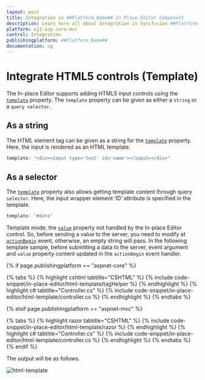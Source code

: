 ```yaml
---
layout: post
title: Integration in ##Platform_Name## In Place Editor Component
description: Learn here all about Integration in Syncfusion ##Platform_Name## In Place Editor component and more.
platform: ej2-asp-core-mvc
control: Integration
publishingplatform: ##Platform_Name##
documentation: ug
---
```



# Integrate HTML5 controls (Template)

The In-place Editor supports adding HTML5 input controls using the [`template`](https://help.syncfusion.com/cr/aspnetcore-js2/Syncfusion.EJ2.InPlaceEditor.InPlaceEditor.html#Syncfusion_EJ2_InPlaceEditor_InPlaceEditor_Template) property. The `template` property can be given as either a `string` or a `query selector`.

## As a string

The HTML element tag can be given as a string for the [`template`](https://help.syncfusion.com/cr/aspnetcore-js2/Syncfusion.EJ2.InPlaceEditor.InPlaceEditor.html#Syncfusion_EJ2_InPlaceEditor_InPlaceEditor_Template) property. Here, the input is rendered as an HTML template.

```typescript
template: "<div><input type='text' id='name'></input></div>"

```

## As a selector

The [`template`](https://help.syncfusion.com/cr/aspnetcore-js2/Syncfusion.EJ2.InPlaceEditor.InPlaceEditor.html#Syncfusion_EJ2_InPlaceEditor_InPlaceEditor_Template) property also allows getting template content through query `selector`. Here, the input wrapper element ‘ID’ attribute is specified in the template.

```typescript
template: "#date"

```

Template mode, the [`value`](https://help.syncfusion.com/cr/aspnetcore-js2/Syncfusion.EJ2.InPlaceEditor.InPlaceEditor.html#Syncfusion_EJ2_InPlaceEditor_InPlaceEditor_Value) property not handled by the In-place Editor control. So, before sending a value to the server, you need to modify at [`actionBegin`](https://help.syncfusion.com/cr/aspnetcore-js2/Syncfusion.EJ2.InPlaceEditor.InPlaceEditor.html#Syncfusion_EJ2_InPlaceEditor_InPlaceEditor_ActionBegin) event, otherwise, an empty string will pass. In the following template sample, before submitting a data to the server, event argument and `value` property content updated in the `actionBegin` event handler.

{% if page.publishingplatform == "aspnet-core" %}

{% tabs %}
{% highlight cshtml tabtitle="CSHTML" %}
{% include code-snippet/in-place-editor/html-template/tagHelper %}
{% endhighlight %}
{% highlight c# tabtitle="Controller.cs" %}
{% include code-snippet/in-place-editor/html-template/controller.cs %}
{% endhighlight %}
{% endtabs %}

{% elsif page.publishingplatform == "aspnet-mvc" %}

{% tabs %}
{% highlight razor tabtitle="CSHTML" %}
{% include code-snippet/in-place-editor/html-template/razor %}
{% endhighlight %}
{% highlight c# tabtitle="Controller.cs" %}
{% include code-snippet/in-place-editor/html-template/controller.cs %}
{% endhighlight %}
{% endtabs %}
{% endif %}



The output will be as follows.

![html-template](./images/html-template.PNG)
